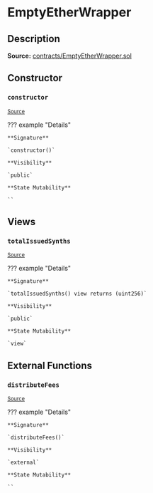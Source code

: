 # EmptyEtherWrapper

## Description

**Source:** [contracts/EmptyEtherWrapper.sol](https://github.com/Synthetixio/synthetix/tree/v2.80.1-alpha/contracts/EmptyEtherWrapper.sol)

## Constructor

### `constructor`

<sub>[Source](https://github.com/Synthetixio/synthetix/tree/v2.80.1-alpha/contracts/EmptyEtherWrapper.sol#L6)</sub>

??? example "Details"

    **Signature**

    `constructor()`

    **Visibility**

    `public`

    **State Mutability**

    ``

## Views

### `totalIssuedSynths`

<sub>[Source](https://github.com/Synthetixio/synthetix/tree/v2.80.1-alpha/contracts/EmptyEtherWrapper.sol#L10)</sub>

??? example "Details"

    **Signature**

    `totalIssuedSynths() view returns (uint256)`

    **Visibility**

    `public`

    **State Mutability**

    `view`

## External Functions

### `distributeFees`

<sub>[Source](https://github.com/Synthetixio/synthetix/tree/v2.80.1-alpha/contracts/EmptyEtherWrapper.sol#L14)</sub>

??? example "Details"

    **Signature**

    `distributeFees()`

    **Visibility**

    `external`

    **State Mutability**

    ``
